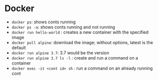 # Docker

- `docker ps`: shows conts running
- `docker ps -a`: shows conts running and not running
- `docker run hello-world` : creates a new container with the specified image
- `docker pull alpine`: download the image; without options, latest is the default
- `docker run alpine 3.7`: 3.7 would be the version
- `docker run alpine 3.7 ls -l` : create and run a command on a container
- `docker exec -it <cont id> sh` : run a command on an already running cont
